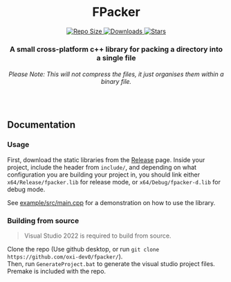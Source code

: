 <h1 align="center"> FPacker </h2>
<p align="center">
    <a href="#">
        <img src="https://img.shields.io/github/repo-size/oxi-dev0/fpacker" alt="Repo Size">
    </a>
    <a href="https://github.com/oxi-dev0/fpacker/releases/tag/v1.0">
        <img src="https://img.shields.io/github/downloads/oxi-dev0/fpacker/total" alt="Downloads">
    </a>
    <a href="#">
        <img src="https://img.shields.io/github/stars/oxi-dev0/fpacker" alt="Stars">
    </a>
</p>

<h3 align="center"> A small cross-platform c++ library for packing a directory into a single file </h3>
<h6 align="center"> Please Note: This will not compress the files, it just organises them within a binary file. </h6>
<br>
<h2> Documentation </h2>
<h3> Usage </h3>

First, download the static libraries from the [Release](https://github.com/oxi-dev0/fpacker/releases/tag/v1.0) page. Inside your project, include the header from `include/`, and depending on what configuration you are building your project in, you should link either `x64/Release/fpacker.lib` for release mode, or `x64/Debug/fpacker-d.lib` for debug mode.

See [example/src/main.cpp](https://github.com/oxi-dev0/fpacker/blob/main/example/src/main.cpp) for a demonstration on how to use the library.

<h3> Building from source </h3>

> Visual Studio 2022 is required to build from source.


Clone the repo (Use github desktop, or run `git clone https://github.com/oxi-dev0/fpacker/`).  
Then, run `GenerateProject.bat` to generate the visual studio project files. Premake is included with the repo.
